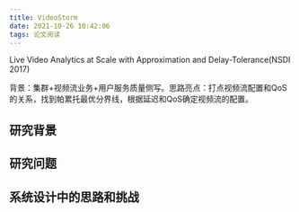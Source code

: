 ```yaml
---
title: VideoStorm
date: 2021-10-26 10:42:06
tags: 论文阅读
---
```


Live Video Analytics at Scale with Approximation and Delay-Tolerance(NSDI 2017)

背景：集群+视频流业务+用户服务质量侧写。思路亮点：打点视频流配置和QoS的关系，找到帕累托最优分界线，根据延迟和QoS确定视频流的配置。

<!-- more -->

## 研究背景

## 研究问题

## 系统设计中的思路和挑战

## 
